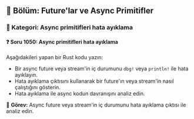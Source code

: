 ## 📘 Bölüm: Future'lar ve Async Primitifler
### 🔹 Kategori: Async primitifleri hata ayıklama
#### ❓ Soru 1050: Async primitifleri hata ayıklama

Aşağıdakileri yapan bir Rust kodu yazın:

- Bir async future veya stream'in iç durumunu `dbg!` veya `println!` ile hata ayıklayın.
- Hata ayıklama çıktısını kullanarak bir future'ın veya stream'in nasıl çalıştığını gösterin.
- Hata ayıklama ile async kodun davranışını analiz edin.

🔧 **Görev:** Async future veya stream'in iç durumunu hata ayıklama çıktısı ile analiz edin.
